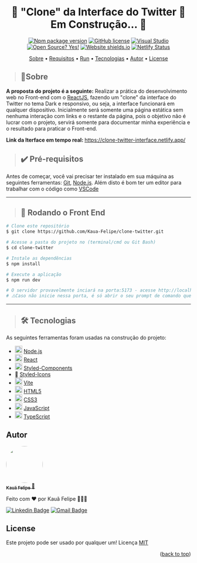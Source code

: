 <a id="readme-top"></a>

<h1 align="center"> 
	🚧  "Clone" da Interface do Twitter 🚀 Em Construção...  🚧
</h1>

<div align="center">

[![Npm package version](https://badgen.net/npm/v/npm)](https://npmjs.com)
[![GitHub license](https://img.shields.io/github/license/Naereen/StrapDown.js.svg)](https://github.com/Naereen/StrapDown.js/blob/master/LICENSE)
[![Visual Studio](https://badgen.net/badge/icon/visualstudio?icon=visualstudio&label)](https://code.visualstudio.com/)
[![Open Source? Yes!](https://badgen.net/badge/Open%20Source%20%3F/Yes%21/blue?icon=github)](https://github.com/Kaua-Felipe/github-api-interface)
[![Website shields.io](https://img.shields.io/website-up-down-green-red/http/shields.io.svg)](https://clone-twitter-interface.netlify.app/)
[![Netlify Status](https://api.netlify.com/api/v1/badges/b6352839-664d-4b72-a83f-46a8b6ee3be6/deploy-status)](https://www.netlify.com/)

</div>

<p align="center">
  <a href="#sobre">Sobre</a> • 
  <a href="#pre-requisitos">Requisitos</a> • 
  <a href="#run">Run</a> • 
  <a href="#tecnologias">Tecnologias</a> • 
  <a href="#autor">Autor</a> • 
  <a href="#license">License</a>
</p>

> <h2 id="sobre">📑Sobre</h2>

<strong>A proposta do projeto é a seguinte:</strong> Realizar a prática do desenvolvimento web no Front-end com o <a href="https://pt-br.reactjs.org/">ReactJS</a>, fazendo um "clone" da interface do Twitter no tema Dark e responsivo, ou seja, a interface funcionará em qualquer dispositivo. Inicialmente será somente uma página estática sem nenhuma interação com links e o restante da página, pois o objetivo não é lucrar com o projeto, servirá somente para documentar minha experiência e o resultado para praticar o Front-end.

<strong>Link da Iterface em tempo real: </strong><a href="https://clone-twitter-interface.netlify.app/">https://clone-twitter-interface.netlify.app/</a>

> <h2 id="pre-requisitos">✔️ Pré-requisitos</h2>

Antes de começar, você vai precisar ter instalado em sua máquina as seguintes ferramentas:
[Git](https://git-scm.com), [Node.js](https://nodejs.org/en/). 
Além disto é bom ter um editor para trabalhar com o código como [VSCode](https://code.visualstudio.com/)

---

> <h2 id="run">🎲 Rodando o Front End</h2>

```bash
# Clone este repositório
$ git clone https://github.com/Kaua-Felipe/clone-twitter.git

# Acesse a pasta do projeto no (terminal/cmd ou Git Bash)
$ cd clone-twitter

# Instale as dependências
$ npm install

# Execute a aplicação
$ npm run dev

# O servidor provavelmente inciará na porta:5173 - acesse http://localhost:5173/
# ⚠️Caso não inicie nessa porta, é só abrir o seu prompt de comando que usou para rodar a aplicação que estará indicando a porta em que foi aberta!
```

---

> <h2 id="tecnologias">🛠 Tecnologias</h2>

As seguintes ferramentas foram usadas na construção do projeto:

- <img style="width: 20px" src="https://cdn-icons-png.flaticon.com/512/919/919825.png" /> [Node.js](https://nodejs.org/en/)
- <img style="width: 20px" src="https://cdn-icons-png.flaticon.com/512/1126/1126012.png" /> [React](https://pt-br.reactjs.org/)
- <img style="width: 20px" src="https://styled-components.com/icon.png" /> [Styled-Components](https://styled-components.com/)
- 💅 [Styled-Icons](https://styled-icons.dev/)
- <img style="width: 20px" src="https://vitejs.dev/logo.svg" /> [Vite](https://vitejs.dev/)
- <img style="width: 20px" src="https://cdn-icons-png.flaticon.com/512/174/174854.png" /> [HTML5](https://www.w3schools.com/html/)
- <img style="width: 20px" src="https://cdn-icons-png.flaticon.com/512/732/732190.png" /> [CSS3](https://www.w3schools.com/Css/)
- <img style="width: 20px" src="https://cdn-icons-png.flaticon.com/512/5968/5968292.png" /> [JavaScript](https://www.javascript.com/)
- <img style="width: 20px" src="https://cdn-icons-png.flaticon.com/512/5968/5968381.png" /> [TypeScript](https://www.typescriptlang.org/)

## Autor

<a href="https://github.com/Kaua-Felipe">
 <img style="border-radius: 50%;" src="https://avatars.githubusercontent.com/u/77859729?v=4" width="100px;" alt=""/>
 <br />
 <sub>
   <b>Kauã Felipe</b>
 </sub>
</a> 
<a href="https://github.com/Kaua-Felipe" title="User Kauã Github">🚀</a>


Feito com ❤️ por Kauã Felipe 🚀🚀🚀

[![Linkedin Badge](https://img.shields.io/badge/-Kaua-Felipe?style=flat-square&logo=Linkedin&logoColor=white&link=https://www.linkedin.com/in/kau%C3%A3-f-a349571b9/)](https://www.linkedin.com/in/kau%C3%A3-f-a349571b9/) 
[![Gmail Badge](https://img.shields.io/badge/-kauafelipeoficial191@gmail.com-c14438?style=flat-square&logo=Gmail&logoColor=white&link=mailto:kauafelipeoficial191@gmail.com)](mailto:kauafelipeoficial191@gmail.com)

## License
Este projeto pode ser usado por qualquer um! Licença <a href="https://github.com/Naereen/StrapDown.js/blob/master/LICENSE">MIT</a>

<p align="right">(<a href="#readme-top">back to top</a>)</p>
